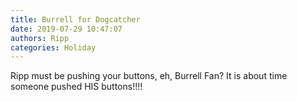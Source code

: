 ```yaml
---
title: Burrell for Dogcatcher
date: 2019-07-29 10:47:07
authors: Ripp
categories: Holiday
---
```


 Ripp must be pushing your buttons, eh, Burrell Fan?
It is about time someone pushed HIS buttons!!!!